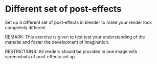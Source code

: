 # Different set of post-effects
Set up 3 different set of post-effects in blender to make your render look completely different

REMARK: This exercise is given to test test your understanding of the material and foster the development of imagination.

RESTRICTIONS: All renders should be provided in one image with screenshots of post-effects set up

